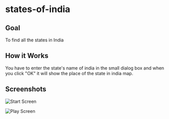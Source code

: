 # states-of-india

## Goal
To find all the states in India

## How it Works
You have to enter the state's name of india in the small dialog box and when you click "OK" it will show the place of the state in india map.

## Screenshots

![Start Screen](https://raw.githubusercontent.com/Karthickraja-13/states-of-india/main/Start.JPG)

![Play Screen](https://raw.githubusercontent.com/Karthickraja-13/states-of-india/main/states%20name.JPG)
